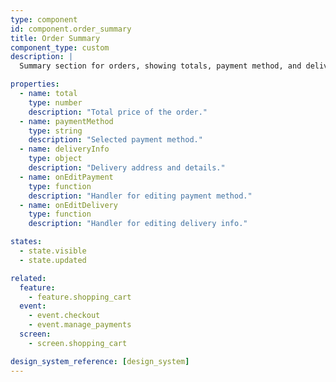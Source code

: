 ```yaml
---
type: component
id: component.order_summary
title: Order Summary
component_type: custom
description: |
  Summary section for orders, showing totals, payment method, and delivery information. Used in checkout and order review screens.

properties:
  - name: total
    type: number
    description: "Total price of the order."
  - name: paymentMethod
    type: string
    description: "Selected payment method."
  - name: deliveryInfo
    type: object
    description: "Delivery address and details."
  - name: onEditPayment
    type: function
    description: "Handler for editing payment method."
  - name: onEditDelivery
    type: function
    description: "Handler for editing delivery info."

states:
  - state.visible
  - state.updated

related:
  feature:
    - feature.shopping_cart
  event:
    - event.checkout
    - event.manage_payments
  screen:
    - screen.shopping_cart

design_system_reference: [design_system]
---
```

